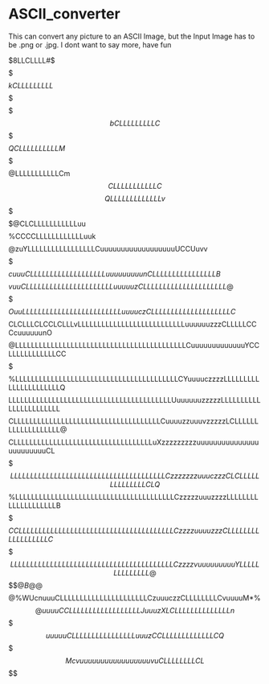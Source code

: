 # ASCII_converter
This can convert any picture to an ASCII Image, but the Input Image has to be .png or .jpg.
I dont want to say more, have fun

$$$$$$$$$$$$$$$$$$$$$$$$$$$$$$$$$$$$$$$$$$$$$$$$$$$$$$$$$$$$$$$$$$$$$$$$$$$$$$$$$$$$$$$$$$$$$$$$$$$$$$$$$$$$$$$$$$$$$$$$$$$$$$$$$$$$$$$$$$$$$$$$$$$$$$$$$$$$$$$$$$$$$$$$
$$$$$$$$$$$$$$$$$$$$$$$$$$$$$$$$$$$$$$$$$$$$$$$$$$$$$$$$$$$$$$$$$$$$$$$$$$$$$$$$$$$$$8LLCLLLL#$$$$$$$$$$$$$$$$$$$$$$$$$$$$$$$$$$$$$$$$$$$$$$$$$$$$$$$$$$$$$$$$$$$$$$$$$$
$$$$$$$$$$$$$$$$$$$$$$$$$$$$$$$$$$$$$$$$$$$$$$$$$$$$$$$$$$$$$$$$$$$$$$$$$$$$$$$$$$$$$kCLLLLLLLLL$$$$$$$$$$$$$$$$$$$$$$$$$$$$$$$$$$$$$$$$$$$$$$$$$$$$$$$$$$$$$$$$$$$$$$$$
$$$$$$$$$$$$$$$$$$$$$$$$$$$$$$$$$$$$$$$$$$$$$$$$$$$$$$$$$$$$$$$$$$$$$$$$$$$$$$$$$$$$$bCLLLLLLLLLC$$$$$$$$$$$$$$$$$$$$$$$$$$$$$$$$$$$$$$$$$$$$$$$$$$$$$$$$$$$$$$$$$$$$$$$
$$$$$$$$$$$$$$$$$$$$$$$$$$$$$$$$$$$$$$$$$$$$$$$$$$$$$$$$$$$$$$$$$$$$$$$$$$$$$$$$$$$$$QCLLLLLLLLLLM$$$$$$$$$$$$$$$$$$$$$$$$$$$$$$$$$$$$$$$$$$$$$$$$$$$$$$$$$$$$$$$$$$$$$$
$$$$$$$$$$$$$$$$$$$$$$$$$$$$$$$$$$$$$$$$$$$$$$$$$$$$$$$$$$$$$$$$$$$$$$$$$$$$$$$$$$$$@LLLLLLLLLLLCm$$$$$$$$$$$$$$$$$$$$$$$$$$$$$$$$$$$$$$$$$$$$$$$$$$$$$$$$$$$$$$$$$$$$$$
$$$$$$$$$$$$$$$$$$$$$$$$$$$$$$$$$$$$$$$$$$$$$$$$$$$$$$$$$$$$$$$$$$$$$$$$$$$$$$$$$$$$CLLLLLLLLLLLC%$$$$$$$$$$$$$$$$$$$$$$$$$$$$$$$$$$$$$$$$$$$$$$$$$$$$$$$$$$$$$$$$$$$$$$
$$$$$$$$$$$$$$$$$$$$$$$$$$$$$$$$$$$$$$$$$$$$$$$$$$$$$$$$$$$$$$$$$$$$$$$$$$$$$$$$$$QLLLLLLLLLLLLLv$$$$$$$$$$$$$$$$$$$$$$$$$$$$$$$$$$$$$$$$$$$$$$$$$$$$$$$$$$$$$$$$$$$$$$$
$$$$$$$$$$$$$$$$$$$$$$$$$$$$$$$$$$$$$$$$$$$$$$$$$$$$$$$$$$$$$$$$$$$$$$$$$$$$$$@$CLCLLLLLLLLLLLuu$$$$$$$$$$$$$$$$$$$$$$$$$$$$$$$$$$$$$$$$$$$$$$$$$$$$$$$$$$$$$$$$$$$$$$$$
$$$$$$$$$$$$$$$$$$$$$$$$$$$$$$$$$$$$$$$$$$$$$$$$$$$$$$$$$$$$$$$$$$$$$$$$$$$$%CCCCLLLLLLLLLLLLuuk$$$$$$$$$$$$$$$$$$$$$$$$$$$$$$$$$$$$$$$$$$$$$$$$$$$$$$$$$$$$$$$$$$$$$$$$
$$$$$$$$$$$$$$$$$$$$$$$$$$$$$$$$$$$$$$$$$$$$$$$$$$$$$$$$$$$$$$$$$$$$$@$zuYLLLLLLLLLLLLLLLLLCuuuuuuuuuuuuuuuuuuUCCUuvv$$$$$$$$$$$$$$$$$$$$$$$$$$$$$$$$$$$$$$$$$$$$$$$$$$$
$$$$$$$$$$$$$$$$$$$$$$$$$$$$$$$$$$$$$$$$$$$$$$$$$$$$$$$$$$$$$$$$$$$cuuuCLLLLLLLLLLLLLLLLLLLuuuuuuuuunCLLLLLLLLLLLLLLLLB$$$$$$$$$$$$$$$$$$$$$$$$$$$$$$$$$$$$$$$$$$$$$$$$$
$$$$$$$$$$$$$$$$$$$$$$$$$$$$$$$$$$$$$$$$$$$$$$$$$$$$$$$$$$$$$$$$$vuuCLLLLLLLLLLLLLLLLLLLLLLuuuuuzCLLLLLLLLLLLLLLLLLLLLL@$$$$$$$$$$$$$$$$$$$$$$$$$$$$$$$$$$$$$$$$$$$$$$$$
$$$$$$$$$$$$$$$$$$$$$$$$$$$$$$$$$$$$$$$$$$$$$$$$$$$$$$$$$$$$$$$OuuLLLLLLLLLLLLLLLLLLLLLLLLLuuuuczCLLLLLLLLLLLLLLLLLLLLC$$$$$$$$$$$$$$$$$$$$$$$$$$$$$$$$$$$$$$$$$$$$$$$$$
$$$$$$$$$$$$$$$$$$$$$$$$$$$$$$$$$$$$$$$$$$$$$$$$CLCLLLCLCCLCLLLvLLLLLLLLLLLLLLLLLLLLLLLLLLLuuuuuuzzzCLLLLLCCCcuuuuuunO$$$$$$$$$$$$$$$$$$$$$$$$$$$$$$$$$$$$$$$$$$$$$$$$$$
$$$$$$$$$$$$$$$$$$$$$$$$$$$$$$$$$$$$$$$$$$$$$$@LLLLLLLLLLLLLLLLLLLLLLLLLLLLLLLLLLLLLLLLLLLCuuuuuuuuuuuuuYCCLLLLLLLLLLLLCC$$$$$$$$$$$$$$$$$$$$$$$$$$$$$$$$$$$$$$$$$$$$$$$
$$$$$$$$$$$$$$$$$$$$$$$$$$$$$$$$$$$$$$$$$$$$$$%LLLLLLLLLLLLLLLLLLLLLLLLLLLLLLLLLLLLLLLLLCYuuuuczzzzLLLLLLLLLLLLLLLLLLLLLLQ$$$$$$$$$$$$$$$$$$$$$$$$$$$$$$$$$$$$$$$$$$$$$$
$$$$$$$$$$$$$$$$$$$$$$$$$$$$$$$$$$$$$$$$$$$$$$LLLLLLLLLLLLLLLLLLLLLLLLLLLLLLLLLLLLLLLLLUuuuuuuzzzzzLLLLLLLLLLLLLLLLLLLLLLL$$$$$$$$$$$$$$$$$$$$$$$$$$$$$$$$$$$$$$$$$$$$$$
$$$$$$$$$$$$$$$$$$$$$$$$$$$$$$$$$$$$$$$$$$$$$$CLLLLLLLLLLLLLLLLLLLLLLLLLLLLLLLLLLLLLCuuuuzzuuuvzzzzzLCLLLLLLLLLLLLLLLLLLL@$$$$$$$$$$$$$$$$$$$$$$$$$$$$$$$$$$$$$$$$$$$$$$
$$$$$$$$$$$$$$$$$$$$$$$$$$$$$$$$$$$$$$$$$$$$$$CLLLLLLLLLLLLLLLLLLLLLLLLLLLLLLLLLLLuXzzzzzzzzzuuuuuuuuuuuuuuuuuuuuuuuuCL$$$$$$$$$$$$$$$$$$$$$$$$$$$$$$$$$$$$$$$$$$$$$$$$$
$$$$$$$$$$$$$$$$$$$$$$$$$$$$$$$$$$$$$$$$$$$$$$LLLLLLLLLLLLLLLLLLLLLLLLLLLLLLLLLLLLLLLCzzzzzzzuuuczzzCLCLLLLLLLLLLLLLLCLQ$$$$$$$$$$$$$$$$$$$$$$$$$$$$$$$$$$$$$$$$$$$$$$$$
$$$$$$$$$$$$$$$$$$$$$$$$$$$$$$$$$$$$$$$$$$$$$$%LLLLLLLLLLLLLLLLLLLLLLLLLLLLLLLLLLLLLLLLCzzzzzuuuzzzzLLLLLLLLLLLLLLLLLLLLB$$$$$$$$$$$$$$$$$$$$$$$$$$$$$$$$$$$$$$$$$$$$$$$
$$$$$$$$$$$$$$$$$$$$$$$$$$$$$$$$$$$$$$$$$$$$$$$CCLLLLLLLLLLLLLLLLLLLLLLLLLLLLLLLLLLLLLLLCzzzzuuuuzzzCLLLLLLLLLLLLLLLLLLC$$$$$$$$$$$$$$$$$$$$$$$$$$$$$$$$$$$$$$$$$$$$$$$$
$$$$$$$$$$$$$$$$$$$$$$$$$$$$$$$$$$$$$$$$$$$$$$$$LLLLLLLLLLLLLLLLLLLLLLLLLLLLLLLLLLLLLLLLLCzzzzvuuuuuuuuuYLLLLLLLLLLLLLL@$$$$$$$$$$$$$$$$$$$$$$$$$$$$$$$$$$$$$$$$$$$$$$$$
$$$$$$$$$$$$$$$$$$$$$$$$$$$$$$$$$$$$$$$$$$$$$$$$$@B@$@$$$$@%WUcnuuuCLLLLLLLLLLLLLLLLLLLLLLCzuuuczzCLLLLLLLLCvuuuuM*%$$$$$$$$$$$$$$$$$$$$$$$$$$$$$$$$$$$$$$$$$$$$$$$$$$$$
$$$$$$$$$$$$$$$$$$$$$$$$$$$$$$$$$$$$$$$$$$$$$$$$$$$$$$$$$$$$$$$$$$@uuuuCCLLLLLLLLLLLLLLLLLLJuuuzXLCLLLLLLLLLLLLLLn$$$$$$$$$$$$$$$$$$$$$$$$$$$$$$$$$$$$$$$$$$$$$$$$$$$$$$
$$$$$$$$$$$$$$$$$$$$$$$$$$$$$$$$$$$$$$$$$$$$$$$$$$$$$$$$$$$$$$$$$$$$$$$uuuuuCLLLLLLLLLLLLLLLLuuuzCCLLLLLLLLLLLLLCQ$$$$$$$$$$$$$$$$$$$$$$$$$$$$$$$$$$$$$$$$$$$$$$$$$$$$$$
$$$$$$$$$$$$$$$$$$$$$$$$$$$$$$$$$$$$$$$$$$$$$$$$$$$$$$$$$$$$$$$$$$$$$$$$$$$$$$$McvuuuuuuuuuuuuuuuuuvuCLLLLLLLLCL$$$$$$$$$$$$$$$$$$$$$$$$$$$$$$$$$$$$$$$$$$$$$$$$$$$$$$$$
$$$$$$$$$$$$$$$$$$$$$$$$$$$$$$$$$$$$$$$$$$$$$$$$$$$$$$$$$$$$$$$$$$$$$$$$$$$$$$$$$$$$$$$$$$$$$$$$$$$$$$$$$$$$$$$$$$$$$$$$$$$$$$$$$$$$$$$$$$$$$$$$$$$$$$$$$$$$$$$$$$$$$$$$
